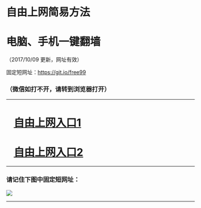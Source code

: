 ﻿# 自由上网简易方法

# 电脑、手机一键翻墙

（2017/10/09 更新，网址有效）

固定短网址：https://git.io/free99

### （微信如打不开，请转到浏览器打开）


***





# &nbsp;&nbsp; <a href="http://ft1113315197.fwq-tz-1001.info/fwqtz01.html?t=100900132603 " target="_blank">自由上网入口1</a>
# &nbsp;&nbsp; <a href="http://ft1672320455.fwq-tz-1002.info/fwqtz02.html?t=100900130926 " target="_blank">自由上网入口2</a>
***

### 请记住下图中固定短网址：

<img src="https://s3-us-west-2.amazonaws.com/fwq-1001/yjfq-20170905okok.png" /> 


***

